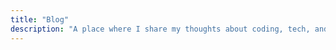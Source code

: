 ```yaml
---
title: "Blog"
description: "A place where I share my thoughts about coding, tech, and who knows what else!"
---
```

